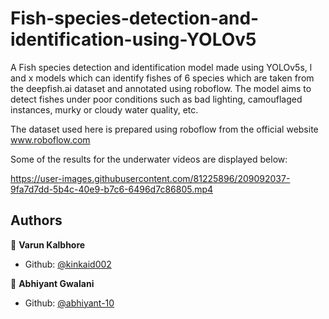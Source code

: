 # Fish-species-detection-and-identification-using-YOLOv5
 A Fish species detection and identification model made using YOLOv5s, l and x models which can identify fishes of 6 species which are taken from the deepfish.ai dataset and annotated using roboflow. The model aims to detect fishes under poor conditions such as bad lighting, camouflaged instances, murky or cloudy water quality, etc.

The dataset used here is prepared using roboflow from the official website www.roboflow.com


Some of the results for the underwater videos are displayed below:

https://user-images.githubusercontent.com/81225896/209092037-9fa7d7dd-5b4c-40e9-b7c6-6496d7c86805.mp4

## Authors

👤 **Varun Kalbhore**

- Github: [@kinkaid002]([https://github.com/vinothpandian](https://github.com/kinkaid002))

👤 **Abhiyant Gwalani**

- Github: [@abhiyant-10](https://github.com/abhiyant-10)

